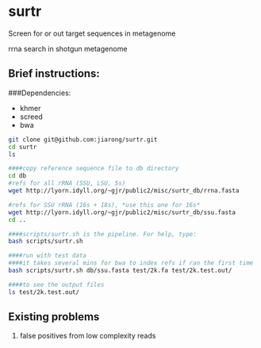 surtr
=====

Screen for or out target sequences in metagenome

rrna search in shotgun metagenome

Brief instructions:
---------------------
###Dependencies:
- khmer
- screed
- bwa

```bash
git clone git@github.com:jiarong/surtr.git
cd surtr
ls

####copy reference sequence file to db directory
cd db
#refs for all rRNA (SSU, LSU, 5s)
wget http://lyorn.idyll.org/~gjr/public2/misc/surtr_db/rrna.fasta

#refs for SSU rRNA (16s + 18s), *use this one for 16s*
wget http://lyorn.idyll.org/~gjr/public2/misc/surtr_db/ssu.fasta
cd ..

####scripts/surtr.sh is the pipeline. For help, type:
bash scripts/surtr.sh

####run with test data
####it takes several mins for bwa to index refs if ran the first time
bash scripts/surtr.sh db/ssu.fasta test/2k.fa test/2k.test.out/

####to see the output files
ls test/2k.test.out/
```

Existing problems
-----------------
1) false positives from low complexity reads
